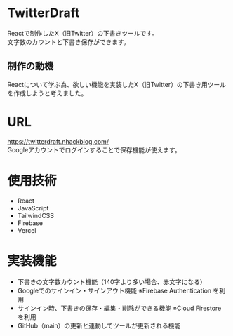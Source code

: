 # TwitterDraft
Reactで制作したX（旧Twitter）の下書きツールです。  
文字数のカウントと下書き保存ができます。

## 制作の動機
Reactについて学ぶ為、欲しい機能を実装したX（旧Twitter）の下書き用ツールを作成しようと考えました。

# URL
https://twitterdraft.nhackblog.com/  
Googleアカウントでログインすることで保存機能が使えます。

# 使用技術
- React
- JavaScript
- TailwindCSS
- Firebase
- Vercel

# 実装機能
- 下書きの文字数カウント機能（140字より多い場合、赤文字になる）
- Googleでのサインイン・サインアウト機能 ※Firebase Authentication を利用
- サインイン時、下書きの保存・編集・削除ができる機能 ※Cloud Firestore を利用
- GitHub（main）の更新と連動してツールが更新される機能
